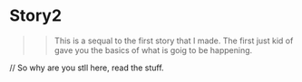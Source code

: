 # Story2
>> This is a sequal to the first story that I made. The first just kid of gave you the basics of what is goig to be happening. 

// So why are you stll here, read the stuff.
